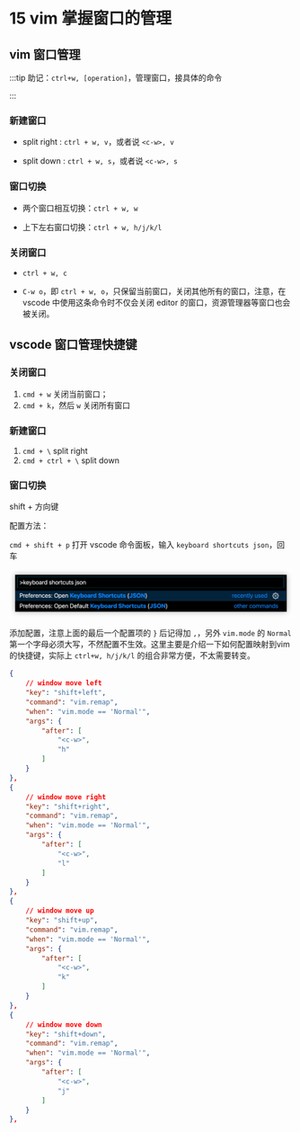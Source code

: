# 15 vim 掌握窗口的管理

## vim 窗口管理

:::tip
助记：`ctrl+w, [operation]`，管理窗口，接具体的命令

:::



### 新建窗口

- split right : `ctrl + w, v`，或者说 `<c-w>, v`

- split down : `ctrl + w, s`，或者说 `<c-w>, s`

### 窗口切换

- 两个窗口相互切换：`ctrl + w, w`

- 上下左右窗口切换：`ctrl + w, h/j/k/l`

### 关闭窗口

- `ctrl + w, c`

- `C-w o`，即 `ctrl + w, o`，只保留当前窗口，关闭其他所有的窗口，注意，在 vscode 中使用这条命令时不仅会关闭 editor 的窗口，资源管理器等窗口也会被关闭。


## vscode 窗口管理快捷键


### 关闭窗口

1. `cmd + w` 关闭当前窗口；
2. `cmd + k`，然后 `w` 关闭所有窗口

### 新建窗口

1. `cmd + \` split right
2. `cmd + ctrl + \` split down

### 窗口切换

shift + 方向键

配置方法：

`cmd + shift + p` 打开 vscode 命令面板，输入 `keyboard shortcuts json`，回车

![image-20230810121426290](./assets/15Vim窗口管理/image-20230810121426290.png)

添加配置，注意上面的最后一个配置项的 `}` 后记得加 `,`，另外 `vim.mode` 的 `Normal` 第一个字母必须大写，不然配置不生效。这里主要是介绍一下如何配置映射到vim 的快捷键，实际上 `ctrl+w, h/j/k/l` 的组合非常方便，不太需要转变。

```json
{
    // window move left
    "key": "shift+left",
    "command": "vim.remap",
    "when": "vim.mode == 'Normal'",
    "args": {
        "after": [
            "<c-w>",
            "h"
        ]
    }
},
{
    // window move right
    "key": "shift+right",
    "command": "vim.remap",
    "when": "vim.mode == 'Normal'",
    "args": {
        "after": [
            "<c-w>",
            "l"
        ]
    }
},
{
    // window move up
    "key": "shift+up",
    "command": "vim.remap",
    "when": "vim.mode == 'Normal'",
    "args": {
        "after": [
            "<c-w>",
            "k"
        ]
    }
},
{
    // window move down
    "key": "shift+down",
    "command": "vim.remap",
    "when": "vim.mode == 'Normal'",
    "args": {
        "after": [
            "<c-w>",
            "j"
        ]
    }
},
```

